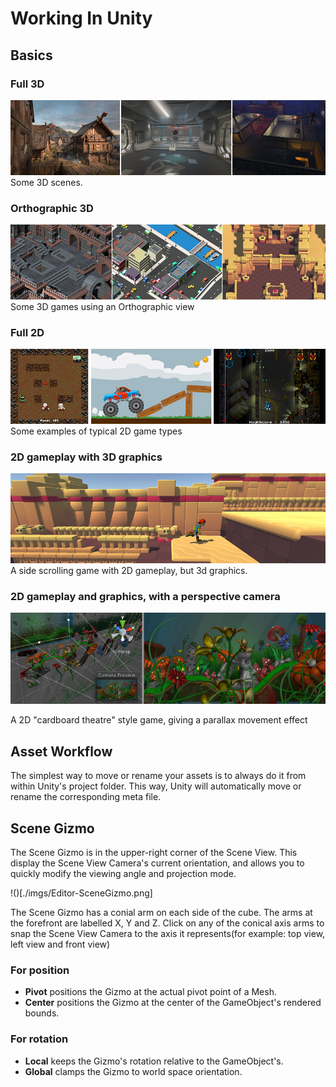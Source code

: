# Working In Unity

## Basics

### Full 3D

![](./imgs/3dGames.jpg)
Some 3D scenes.

### Orthographic 3D

![](./imgs/3dOrthographicGames.jpg)
Some 3D games using an Orthographic view

### Full 2D

![](./imgs/2dGames.jpg)
Some examples of typical 2D game types

### 2D gameplay with 3D graphics

![](./imgs/2dGame3dSceneSideScroll.jpg)
A side scrolling game with 2D gameplay, but 3d graphics.

### 2D gameplay and graphics, with a perspective camera

![](./imgs/2dParallaxScroller.png)

A 2D "cardboard theatre" style game, giving a parallax movement effect

## Asset Workflow

The simplest way to move or rename your assets is to always do it from within Unity's project folder. This way, Unity will automatically move or rename the corresponding meta file.

## Scene Gizmo

The Scene Gizmo is in the upper-right corner of the Scene View. This display the Scene View Camera's current orientation, and allows you to quickly modify the viewing angle and projection mode.

!()[./imgs/Editor-SceneGizmo.png]

The Scene Gizmo has a conial arm on each side of the cube. The arms at the forefront are labelled X, Y and Z. Click on any of the conical axis arms to snap the Scene View Camera to the axis it represents(for example: top view, left view and front view)

### For position

- **Pivot** positions the Gizmo at the actual pivot point of a Mesh.
- **Center** positions the Gizmo at the center of the GameObject's rendered bounds.

### For rotation

- **Local** keeps the Gizmo's rotation relative to the GameObject's.
- **Global** clamps the Gizmo to world space orientation.